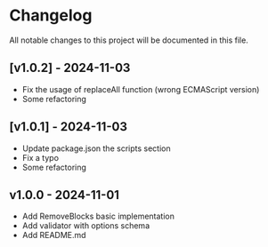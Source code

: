 # Changelog

All notable changes to this project will be documented in this file.

## [v1.0.2] - 2024-11-03

- Fix the usage of replaceAll function (wrong ECMAScript version)
- Some refactoring

## [v1.0.1] - 2024-11-03

- Update package.json the scripts section
- Fix a typo
- Some refactoring

## v1.0.0 - 2024-11-01

- Add RemoveBlocks basic implementation
- Add validator with options schema
- Add README.md

